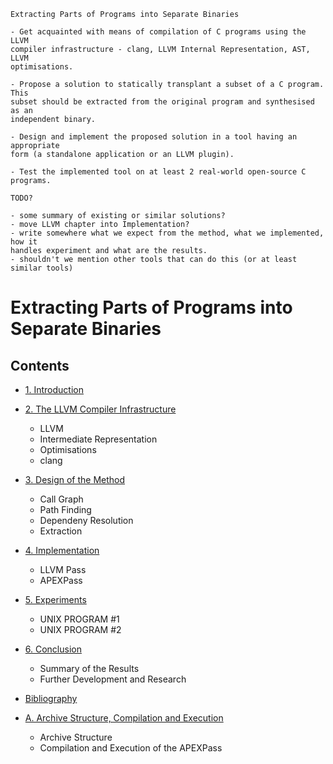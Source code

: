 ```
Extracting Parts of Programs into Separate Binaries

- Get acquainted with means of compilation of C programs using the LLVM
compiler infrastructure - clang, LLVM Internal Representation, AST, LLVM
optimisations.

- Propose a solution to statically transplant a subset of a C program. This
subset should be extracted from the original program and synthesised as an
independent binary.

- Design and implement the proposed solution in a tool having an appropriate
form (a standalone application or an LLVM plugin).

- Test the implemented tool on at least 2 real-world open-source C programs.
```

```
TODO?

- some summary of existing or similar solutions?
- move LLVM chapter into Implementation?
- write somewhere what we expect from the method, what we implemented, how it
handles experiment and what are the results.
- shouldn't we mention other tools that can do this (or at least similar tools)
```

# Extracting Parts of Programs into Separate Binaries

## Contents

- [1. Introduction](introduction.md)

- [2. The LLVM Compiler Infrastructure](llvm.md)
  - LLVM
  - Intermediate Representation
  - Optimisations
  - clang

- [3. Design of the Method](design.md)
  - Call Graph
  - Path Finding
  - Dependeny Resolution
  - Extraction

- [4. Implementation](implementation.md)
  - LLVM Pass
  - APEXPass

- [5. Experiments](experiments.md)
  - UNIX PROGRAM #1
  - UNIX PROGRAM #2

- [6. Conclusion](conclusion.md)
  - Summary of the Results
  - Further Development and Research

- [Bibliography](bibliography.md)

- [A. Archive Structure, Compilation and Execution](archive.md)
  - Archive Structure
  - Compilation and Execution of the APEXPass
